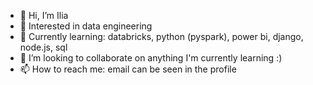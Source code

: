 - 👋 Hi, I’m Ilia
- 👀 Interested in data engineering
- 🌱 Currently learning: databricks, python (pyspark), power bi, django, node.js, sql
- 💞️ I’m looking to collaborate on anything I'm currently learning :)
- 📫 How to reach me: email can be seen in the profile

<!---
gofr1/gofr1 is a ✨ special ✨ repository because its `README.md` (this file) appears on your GitHub profile.
You can click the Preview link to take a look at your changes.
--->
